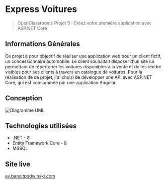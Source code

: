 # Express Voitures
> OpenClassrooms Projet 5 : Créez votre première application avec ASP.NET Core


## Informations Générales
Ce projet à pour objectif de réaliser une application web pour un client fictif, un concessionnaire automobile. Le client souhaitait disposer d'un site lui permettant de répertorier les voitures disponibles à la vente et de les rendre visibles pour ses clients à travers un catalogue de voitures. Pour la réalisation de ce projet, j'ai choisi de développer une API avec ASP.NET Core, qui est consommée par une application Angular.


## Conception
![Diagramme UML](https://uml.benoitpodwinski.com/png/hL8zJyCm4DtpAqwPmaS7rWn8G2KMM53BMbtj4pt9SIBR2QeG_nqxNtL8IXSM9tb-xztTkmY5riBMae6l1E269UJ0seLtZGNvB-iCwuy0sDhCC2gGrGIflEDdQUG4DAMAT05vgDqXQzK3V0k3T42kSjYNNeaw-KuIqVRwJWSMtgnlT-nM6497E-cF7DR-t711uQ9X7NTo93IJTciZ3cXfLnaMNYf9S85gSZKtjQYM5DZuUN3FYjtndEeN7F1dSfcVjHyj84_jD5aKW0UtbPo3Qr8q1SUe7WrgEGlAiLCq9Z2INqj9QaPckTi7bqlgZU7YXPfbXo9ONt9uemhPBCcRBfRBcpQjHRnSKLftMb0KTLVj7vBkCaxlKbYj8BrE-nnp4ALsJDh1VT914UUKreGt_De3qpyw-nmGgh8sovoXub-SkE9Pdk-itqBSrWy0)

## Technologies utilisées
- .NET - 8
- Entity Framework Core - 8
- MSSQL

## Site live
[ev.benoitpodwinski.com](http://ev.benoitpodwinski.com/)
